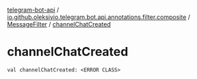 [telegram-bot-api](../../index.md) / [io.github.oleksivio.telegram.bot.api.annotations.filter.composite](../index.md) / [MessageFilter](index.md) / [channelChatCreated](./channel-chat-created.md)

# channelChatCreated

`val channelChatCreated: <ERROR CLASS>`